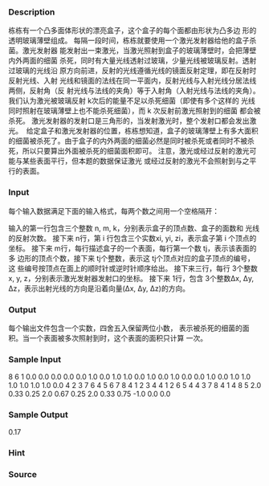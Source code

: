 
### Description
栋栋有一个凸多面体形状的漂亮盒子，这个盒子的每个面都由形状为凸多边
形的透明玻璃薄壁组成。 
每隔一段时间，栋栋就要使用一个激光发射器给他的盒子杀菌。激光发射器
能发射出一束激光，当激光照射到盒子的玻璃薄壁时，会把薄壁内外两面的细菌
杀死，同时有大量光线透射过玻璃，少量光线被玻璃反射。透射过玻璃的光线沿
原方向前进，反射的光线遵循光线的镜面反射定理，即在反射时反射光线、入射
光线和镜面的法线在同一平面内，反射光线与入射光线分居法线两侧，反射角（反
射光线与法线的夹角）等于入射角（入射光线与法线的夹角）。 
我们认为激光被玻璃反射 k次后的能量不足以杀死细菌（即使有多个这样的
光线同时照射在玻璃薄壁上也不能杀死细菌），而 k 次反射前激光照射到的细菌
都会被杀死。 
激光发射器的发射口是三角形的，当发射激光时，整个发射口都会发出激光。  
给定盒子和激光发射器的位置，栋栋想知道，盒子的玻璃薄壁上有多大面积
的细菌被杀死了。由于盒子的内外两面的细菌必然是同时被杀死或者同时不被杀
死，所以只要算出外面被杀死的细菌面积即可。 
注意，激光或经过反射的激光可能与某些表面平行，但本题的数据保证激光
或经过反射的激光不会照射到与之平行的表面。 
### Input
每个输入数据满足下面的输入格式，每两个数之间用一个空格隔开：
 

输入的第一行包含三个整数 n, m, k，分别表示盒子的顶点数、盒子的面数和
光线的反射次数。 
接下来 n行，第 i 行包含三个实数xi, yi, zi，表示盒子第 i 个顶点的坐标。 
接下来 m行，每行描述盒子的一个表面，每行第一个数 tj，表示该表面的多
边形的顶点个数，接下来 tj个整数，表示这 tj个顶点对应的盒子顶点的编号，这
些编号按顶点在面上的顺时针或逆时针顺序给出。 
接下来三行，每行 3个整数x, y, z，分别表示激光发射器发射口的坐标。 
接下来 1行，包含 3个整数Δx, Δy, Δz，表示出射光线的方向是沿着向量(Δx, 
Δy, Δz)的方向。 
### Output

每个输出文件包含一个实数，四舍五入保留两位小数，
表示被杀死的细菌的面积。当一个表面被多次照射到时，这个表面的面积只计算
一次。 
### Sample Input
8 6 1 
0.0 0.0 0.0 
0.0 0.0 1.0 
0.0 1.0 1.0 
0.0 1.0 0.0 
1.0 0.0 0.0 
1.0 0.0 1.0 
1.0 1.0 1.0 
1.0 1.0 0.0 
4 2 3 7 6 
4 5 6 7 8 
4 1 2 3 4 
4 1 2 6 5 
4 4 3 7 8 
4 1 4 8 5 
2.0 0.33 0.25 
2.0 0.67 0.25 
2.0 0.33 0.75 
-1.0 0.0 0.0 

### Sample Output

0.17 

### Hint

### Source
